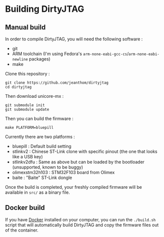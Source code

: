 # Building DirtyJTAG

## Manual build

In order to compile DirtyJTAG, you will need the following software :

 * git
 * ARM toolchain (I'm using Fedora's `arm-none-eabi-gcc-cs`/`arm-none-eabi-newline` packages)
 * make

Clone this repository :

```
git clone https://github.com/jeanthom/dirtyjtag
cd dirtyjtag
```

Then download unicore-mx :

```
git submodule init
git submodule update
```

Then you can build the firmware :

```
make PLATFORM=bluepill
```

Currently there are two platforms :

 * bluepill : Default build setting
 * stlinkv2 : Chinese ST-Link clone with specific pinout (the one that looks like a USB key)
 * stlinkv2dfu : Same as above but can be loaded by the bootloader (unsupported, known to be buggy)
 * olimexstm32h103 : STM32F103 board from Olimex
 * baite : "Baite" ST-Link dongle 

Once the build is completed, your freshly compiled firmware will be available in `src/` as a binary file.

## Docker build

If you have [Docker](https://www.docker.com/) installed on your computer, you can run the `./build.sh` script that will automatically build DirtyJTAG and copy the firmware files out of the container.
